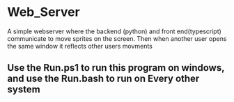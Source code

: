 # Web_Server

A simple webserver where the backend (python) and front end(typescript) communicate to move sprites on the screen. Then when another user opens the same window it reflects other users movments 

## Use the Run.ps1 to run this program on windows, and use the Run.bash to run on Every other system
